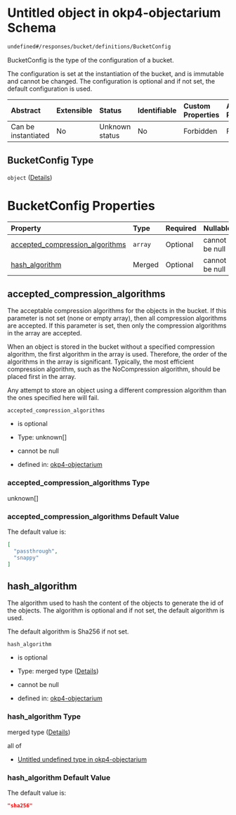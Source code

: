 # Untitled object in okp4-objectarium Schema

```txt
undefined#/responses/bucket/definitions/BucketConfig
```

BucketConfig is the type of the configuration of a bucket.

The configuration is set at the instantiation of the bucket, and is immutable and cannot be changed. The configuration is optional and if not set, the default configuration is used.

| Abstract            | Extensible | Status         | Identifiable | Custom Properties | Additional Properties | Access Restrictions | Defined In                                                                     |
| :------------------ | :--------- | :------------- | :----------- | :---------------- | :-------------------- | :------------------ | :----------------------------------------------------------------------------- |
| Can be instantiated | No         | Unknown status | No           | Forbidden         | Forbidden             | none                | [okp4-objectarium.json\*](schema/okp4-objectarium.json "open original schema") |

## BucketConfig Type

`object` ([Details](okp4-objectarium-responses-bucketresponse-definitions-bucketconfig.md))

# BucketConfig Properties

| Property                                                              | Type    | Required | Nullable       | Defined by                                                                                                                                                                                                                             |
| :-------------------------------------------------------------------- | :------ | :------- | :------------- | :------------------------------------------------------------------------------------------------------------------------------------------------------------------------------------------------------------------------------------- |
| [accepted\_compression\_algorithms](#accepted_compression_algorithms) | `array` | Optional | cannot be null | [okp4-objectarium](okp4-objectarium-responses-bucketresponse-definitions-bucketconfig-properties-accepted_compression_algorithms.md "undefined#/responses/bucket/definitions/BucketConfig/properties/accepted_compression_algorithms") |
| [hash\_algorithm](#hash_algorithm)                                    | Merged  | Optional | cannot be null | [okp4-objectarium](okp4-objectarium-responses-bucketresponse-definitions-bucketconfig-properties-hash_algorithm.md "undefined#/responses/bucket/definitions/BucketConfig/properties/hash_algorithm")                                   |

## accepted\_compression\_algorithms

The acceptable compression algorithms for the objects in the bucket. If this parameter is not set (none or empty array), then all compression algorithms are accepted. If this parameter is set, then only the compression algorithms in the array are accepted.

When an object is stored in the bucket without a specified compression algorithm, the first algorithm in the array is used. Therefore, the order of the algorithms in the array is significant. Typically, the most efficient compression algorithm, such as the NoCompression algorithm, should be placed first in the array.

Any attempt to store an object using a different compression algorithm than the ones specified here will fail.

`accepted_compression_algorithms`

* is optional

* Type: unknown\[]

* cannot be null

* defined in: [okp4-objectarium](okp4-objectarium-responses-bucketresponse-definitions-bucketconfig-properties-accepted_compression_algorithms.md "undefined#/responses/bucket/definitions/BucketConfig/properties/accepted_compression_algorithms")

### accepted\_compression\_algorithms Type

unknown\[]

### accepted\_compression\_algorithms Default Value

The default value is:

```json
[
  "passthrough",
  "snappy"
]
```

## hash\_algorithm

The algorithm used to hash the content of the objects to generate the id of the objects. The algorithm is optional and if not set, the default algorithm is used.

The default algorithm is Sha256 if not set.

`hash_algorithm`

* is optional

* Type: merged type ([Details](okp4-objectarium-responses-bucketresponse-definitions-bucketconfig-properties-hash_algorithm.md))

* cannot be null

* defined in: [okp4-objectarium](okp4-objectarium-responses-bucketresponse-definitions-bucketconfig-properties-hash_algorithm.md "undefined#/responses/bucket/definitions/BucketConfig/properties/hash_algorithm")

### hash\_algorithm Type

merged type ([Details](okp4-objectarium-responses-bucketresponse-definitions-bucketconfig-properties-hash_algorithm.md))

all of

* [Untitled undefined type in okp4-objectarium](okp4-objectarium-responses-bucketresponse-definitions-bucketconfig-properties-hash_algorithm-allof-0.md "check type definition")

### hash\_algorithm Default Value

The default value is:

```json
"sha256"
```
